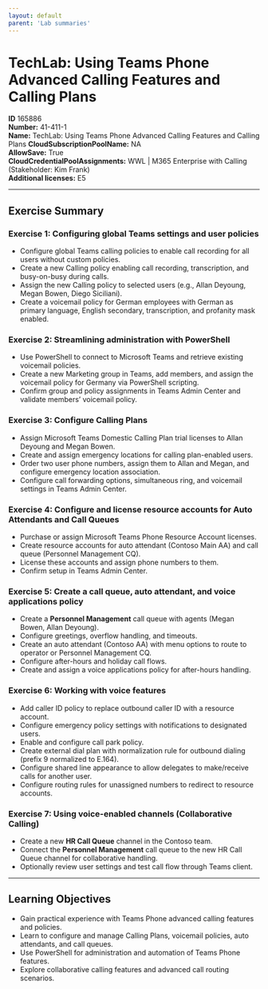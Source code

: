 ```yaml
---
layout: default
parent: 'Lab summaries'
---
```


# TechLab: Using Teams Phone Advanced Calling Features and Calling Plans

**ID** 165886  
**Number:** 41-411-1  
**Name:** TechLab: Using Teams Phone Advanced Calling Features and Calling Plans
**CloudSubscriptionPoolName:** NA  
**AllowSave:** True  
**CloudCredentialPoolAssignments:** WWL | M365 Enterprise with Calling (Stakeholder: Kim Frank)  
**Additional licenses:** E5  

---

## Exercise Summary

### Exercise 1: Configuring global Teams settings and user policies
- Configure global Teams calling policies to enable call recording for all users without custom policies.  
- Create a new Calling policy enabling call recording, transcription, and busy-on-busy during calls.  
- Assign the new Calling policy to selected users (e.g., Allan Deyoung, Megan Bowen, Diego Siciliani).  
- Create a voicemail policy for German employees with German as primary language, English secondary, transcription, and profanity mask enabled.  

### Exercise 2: Streamlining administration with PowerShell
- Use PowerShell to connect to Microsoft Teams and retrieve existing voicemail policies.  
- Create a new Marketing group in Teams, add members, and assign the voicemail policy for Germany via PowerShell scripting.  
- Confirm group and policy assignments in Teams Admin Center and validate members’ voicemail policy.  

### Exercise 3: Configure Calling Plans
- Assign Microsoft Teams Domestic Calling Plan trial licenses to Allan Deyoung and Megan Bowen.  
- Create and assign emergency locations for calling plan-enabled users.  
- Order two user phone numbers, assign them to Allan and Megan, and configure emergency location association.  
- Configure call forwarding options, simultaneous ring, and voicemail settings in Teams Admin Center.  

### Exercise 4: Configure and license resource accounts for Auto Attendants and Call Queues
- Purchase or assign Microsoft Teams Phone Resource Account licenses.  
- Create resource accounts for auto attendant (Contoso Main AA) and call queue (Personnel Management CQ).  
- License these accounts and assign phone numbers to them.  
- Confirm setup in Teams Admin Center.  

### Exercise 5: Create a call queue, auto attendant, and voice applications policy
- Create a **Personnel Management** call queue with agents (Megan Bowen, Allan Deyoung).  
- Configure greetings, overflow handling, and timeouts.  
- Create an auto attendant (Contoso AA) with menu options to route to operator or Personnel Management CQ.  
- Configure after-hours and holiday call flows.  
- Create and assign a voice applications policy for after-hours handling.  

### Exercise 6: Working with voice features
- Add caller ID policy to replace outbound caller ID with a resource account.  
- Configure emergency policy settings with notifications to designated users.  
- Enable and configure call park policy.  
- Create external dial plan with normalization rule for outbound dialing (prefix 9 normalized to E.164).  
- Configure shared line appearance to allow delegates to make/receive calls for another user.  
- Configure routing rules for unassigned numbers to redirect to resource accounts.  

### Exercise 7: Using voice-enabled channels (Collaborative Calling)
- Create a new **HR Call Queue** channel in the Contoso team.  
- Connect the **Personnel Management** call queue to the new HR Call Queue channel for collaborative handling.  
- Optionally review user settings and test call flow through Teams client.  

---

## Learning Objectives
- Gain practical experience with Teams Phone advanced calling features and policies.  
- Learn to configure and manage Calling Plans, voicemail policies, auto attendants, and call queues.  
- Use PowerShell for administration and automation of Teams Phone features.  
- Explore collaborative calling features and advanced call routing scenarios.  
